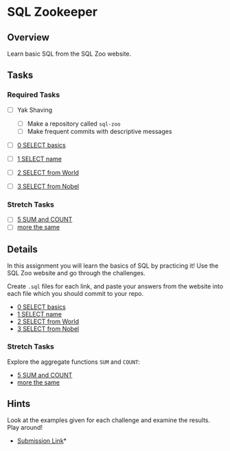 # SQL Zookeeper

## Overview

Learn basic SQL from the SQL Zoo website.

## Tasks

### Required Tasks

- [ ] Yak Shaving
  - [ ] Make a repository called `sql-zoo`
  - [ ] Make frequent commits with descriptive messages
- [ ] [0 SELECT basics](http://sqlzoo.net/wiki/SELECT_basics)
- [ ] [1 SELECT name](http://sqlzoo.net/wiki/SELECT_names)
- [ ] [2 SELECT from World](http://sqlzoo.net/wiki/SELECT_from_WORLD_Tutorial)
- [ ] [3 SELECT from Nobel](http://sqlzoo.net/wiki/SELECT_from_Nobel_Tutorial)


### Stretch Tasks
- [ ] [5 SUM and COUNT](http://sqlzoo.net/wiki/SUM_and_COUNT)
- [ ] [more the same](http://sqlzoo.net/wiki/The_nobel_table_can_be_used_to_practice_more_SUM_and_COUNT_functions.)

## Details

In this assignment you will learn the basics of SQL by practicing it! Use the SQL Zoo website and go through the challenges.

Create `.sql` files for each link, and paste your answers from the website into each file which you should commit to your repo.

- [0 SELECT basics](http://sqlzoo.net/wiki/SELECT_basics)
- [1 SELECT name](http://sqlzoo.net/wiki/SELECT_names)
- [2 SELECT from World](http://sqlzoo.net/wiki/SELECT_from_WORLD_Tutorial)
- [3 SELECT from Nobel](http://sqlzoo.net/wiki/SELECT_from_Nobel_Tutorial)

### Stretch Tasks

Explore the aggregate functions `SUM` and `COUNT`:

- [5 SUM and COUNT](http://sqlzoo.net/wiki/SUM_and_COUNT)
- [more the same](http://sqlzoo.net/wiki/The_nobel_table_can_be_used_to_practice_more_SUM_and_COUNT_functions.)


## Hints

Look at the examples given for each challenge and examine the results. Play around!

* [Submission Link](https://goo.gl/forms/klAY4tUOb1Kw9xdq1)*
